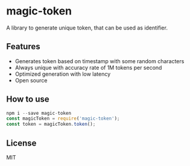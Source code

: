 # magic-token

A library to generate unique token, that can be used as identifier.

## Features

- Generates token based on timestamp with some random characters
- Always unique with accuracy rate of 1M tokens per second
- Optimized generation with low latency
- Open source

## How to use

```javascript
npm i --save magic-token
const magicToken = require('magic-token');
const token = magicToken.token();
```

License
----

MIT